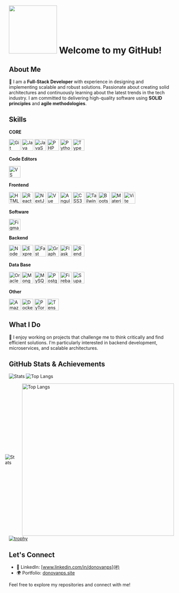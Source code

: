 # <img src="https://i.giphy.com/media/v1.Y2lkPTc5MGI3NjExYXJobmwya3JpaDF0MGtyZnp3dXJteGlwN2E2M2s1Zmh3bWwwNXAwOCZlcD12MV9pbnRlcm5hbF9naWZfYnlfaWQmY3Q9cw/aThe2Z8NxSaZ1O6XVR/giphy.gif" width="150"/> Welcome to my GitHub!

## About Me
👋 I am a **Full-Stack Developer** with experience in designing and implementing scalable and robust solutions. Passionate about creating solid architectures and continuously learning about the latest trends in the tech industry. I am committed to delivering high-quality software using **SOLID principles** and **agile methodologies**.




## Skills

**CORE**  
<p align="left">
  <a href="https://git-scm.com/" target="_blank" rel="noreferrer"><img src="https://raw.githubusercontent.com/danielcranney/readme-generator/main/public/icons/skills/git-colored.svg" width="36" height="36" alt="Git"  title="Git" /></a>
  <a href="https://www.oracle.com/java/" target="_blank" rel="noreferrer"><img src="https://raw.githubusercontent.com/danielcranney/readme-generator/main/public/icons/skills/java-colored.svg" width="36" height="36" alt="Java" title="Java" /></a>
  <a href="https://developer.mozilla.org/en-US/docs/Web/JavaScript" target="_blank" rel="noreferrer"><img src="https://raw.githubusercontent.com/danielcranney/readme-generator/main/public/icons/skills/javascript-colored.svg" width="36" height="36" alt="JavaScript" title="JavaScript" /></a>
  <a href="https://www.php.net/" target="_blank" rel="noreferrer"><img src="https://raw.githubusercontent.com/danielcranney/readme-generator/main/public/icons/skills/php-colored.svg" width="36" height="36" alt="PHP" title="PHP" /></a>
  <a href="https://www.python.org/" target="_blank" rel="noreferrer"><img src="https://raw.githubusercontent.com/danielcranney/readme-generator/main/public/icons/skills/python-colored.svg" width="36" height="36" alt="Python" title="Python" /></a>
  <a href="https://www.typescriptlang.org/" target="_blank" rel="noreferrer"><img src="https://raw.githubusercontent.com/danielcranney/readme-generator/main/public/icons/skills/typescript-colored.svg" width="36" height="36" alt="TypeScript" title="TypeScript" /></a>
</p>


**Code Editors**  
<p align="left">
  <a href="https://code.visualstudio.com/" target="_blank" rel="noreferrer"><img src="https://raw.githubusercontent.com/danielcranney/readme-generator/main/public/icons/skills/visualstudiocode.svg" width="36" height="36" alt="VS Code" title="VS Code" /></a>
</p>


**Frontend**  
<p align="left">
  <a href="https://developer.mozilla.org/en-US/docs/Glossary/HTML5" target="_blank" rel="noreferrer"><img src="https://raw.githubusercontent.com/danielcranney/readme-generator/main/public/icons/skills/html5-colored.svg" width="36" height="36" alt="HTML5" title="HTML5" /></a>
  <a href="https://reactjs.org/" target="_blank" rel="noreferrer"><img src="https://raw.githubusercontent.com/danielcranney/readme-generator/main/public/icons/skills/react-colored.svg" width="36" height="36" alt="React" title="React" /></a>
  <a href="https://nextjs.org/docs" target="_blank" rel="noreferrer"><img src="https://raw.githubusercontent.com/danielcranney/readme-generator/main/public/icons/skills/nextjs-colored.svg" width="36" height="36" alt="NextJs" title="NextJs" /></a>
  <a href="https://vuejs.org/" target="_blank" rel="noreferrer"><img src="https://raw.githubusercontent.com/danielcranney/readme-generator/main/public/icons/skills/vuejs-colored.svg" width="36" height="36" alt="Vue" title="Vue" /></a>
  <a href="https://angular.io/" target="_blank" rel="noreferrer"><img src="https://raw.githubusercontent.com/danielcranney/readme-generator/main/public/icons/skills/angularjs-colored.svg" width="36" height="36" alt="Angular" title="Angular" /></a>
  <a href="https://www.w3.org/TR/CSS/#css" target="_blank" rel="noreferrer"><img src="https://raw.githubusercontent.com/danielcranney/readme-generator/main/public/icons/skills/css3-colored.svg" width="36" height="36" alt="CSS3" title="CSS3" /></a>
  <a href="https://tailwindcss.com/" target="_blank" rel="noreferrer"><img src="https://raw.githubusercontent.com/danielcranney/readme-generator/main/public/icons/skills/tailwindcss-colored.svg" width="36" height="36" alt="TailwindCSS" title="TailwindCSS" /></a>
  <a href="https://getbootstrap.com/" target="_blank" rel="noreferrer"><img src="https://raw.githubusercontent.com/danielcranney/readme-generator/main/public/icons/skills/bootstrap-colored.svg" width="36" height="36" alt="Bootstrap" title="Bootstrap" /></a>
  <a href="https://mui.com/" target="_blank" rel="noreferrer"><img src="https://raw.githubusercontent.com/danielcranney/readme-generator/main/public/icons/skills/materialui-colored.svg" width="36" height="36" alt="Material UI" title="Material UI" /></a>
  <a href="https://vitejs.dev/" target="_blank" rel="noreferrer"><img src="https://raw.githubusercontent.com/danielcranney/readme-generator/main/public/icons/skills/vite-colored.svg" width="36" height="36" alt="Vite" title="Vite" /></a>
</p>




**Software**  
<p align="left">
  <a href="https://www.figma.com/" target="_blank" rel="noreferrer">
    <img src="https://raw.githubusercontent.com/danielcranney/readme-generator/main/public/icons/skills/figma-colored.svg" width="36" height="36" alt="Figma" title="Figma" />
  </a>
</p>



**Backend**  
<p align="left">
  <a href="https://nodejs.org/en/" target="_blank" rel="noreferrer"><img src="https://raw.githubusercontent.com/danielcranney/readme-generator/main/public/icons/skills/nodejs-colored.svg" width="36" height="36" alt="NodeJS" title="NodeJS" /></a>
  <a href="https://expressjs.com/" target="_blank" rel="noreferrer"><img src="https://raw.githubusercontent.com/danielcranney/readme-generator/main/public/icons/skills/express-colored.svg" width="36" height="36" alt="Express" title="Express" /></a>
  <a href="https://fastapi.tiangolo.com/" target="_blank" rel="noreferrer"><img src="https://raw.githubusercontent.com/danielcranney/readme-generator/main/public/icons/skills/fastapi-colored.svg" width="36" height="36" alt="Fast API" title="Fast API" /></a>
  <a href="https://graphql.org/" target="_blank" rel="noreferrer"><img src="https://raw.githubusercontent.com/danielcranney/readme-generator/main/public/icons/skills/graphql-colored.svg" width="36" height="36" alt="GraphQL" title="GraphQL" /></a>
  <a href="https://flask.palletsprojects.com/en/2.0.x/" target="_blank" rel="noreferrer"><img src="https://raw.githubusercontent.com/danielcranney/readme-generator/main/public/icons/skills/flask-colored.svg" width="36" height="36" alt="Flask" title="Flask" /></a>
  <a href="https://render.com/" target="_blank" rel="noreferrer"><img src="https://raw.githubusercontent.com/danielcranney/readme-generator/main/public/icons/skills/render-colored.svg" width="36" height="36" alt="Render" title="Render" /></a>
</p>



**Data Base**  
<p align="left">
  <a href="https://www.oracle.com/uk/index.html" target="_blank" rel="noreferrer"><img src="https://raw.githubusercontent.com/danielcranney/readme-generator/main/public/icons/skills/oracle-colored.svg" width="36" height="36" alt="Oracle" title="Oracle" /></a>
  <a href="https://www.mongodb.com/" target="_blank" rel="noreferrer"><img src="https://raw.githubusercontent.com/danielcranney/readme-generator/main/public/icons/skills/mongodb-colored.svg" width="36" height="36" alt="MongoDB" title="MongoDB" /></a>
  <a href="https://www.mysql.com/" target="_blank" rel="noreferrer"><img src="https://raw.githubusercontent.com/danielcranney/readme-generator/main/public/icons/skills/mysql-colored.svg" width="36" height="36" alt="MySQL" title="MySQL" /></a>
  <a href="https://www.postgresql.org/" target="_blank" rel="noreferrer"><img src="https://raw.githubusercontent.com/danielcranney/readme-generator/main/public/icons/skills/postgresql-colored.svg" width="36" height="36" alt="PostgreSQL" title="PostgreSQL" /></a>
  <a href="https://firebase.google.com/" target="_blank" rel="noreferrer"><img src="https://raw.githubusercontent.com/danielcranney/readme-generator/main/public/icons/skills/firebase-colored.svg" width="36" height="36" alt="Firebase" title="Firebase" /></a>
  <a href="https://supabase.io/" target="_blank" rel="noreferrer"><img src="https://raw.githubusercontent.com/danielcranney/readme-generator/main/public/icons/skills/supabase-colored.svg" width="36" height="36" alt="Supabase" title="Supabase" /></a>
</p>




**Other**  
<p align="left">
  <a href="https://aws.amazon.com" target="_blank" rel="noreferrer"><img src="https://raw.githubusercontent.com/danielcranney/readme-generator/main/public/icons/skills/aws-colored.svg" width="36" height="36" alt="Amazon Web Services" title="Amazon Web Services" /></a>
  <a href="https://www.docker.com/" target="_blank" rel="noreferrer"><img src="https://raw.githubusercontent.com/danielcranney/readme-generator/main/public/icons/skills/docker-colored.svg" width="36" height="36" alt="Docker" title="Docker" /></a>
  <a href="https://pytorch.org/" target="_blank" rel="noreferrer"><img src="https://raw.githubusercontent.com/danielcranney/readme-generator/main/public/icons/skills/pytorch-colored.svg" width="36" height="36" alt="PyTorch" title="PyTorch" /></a>
  <a href="https://www.tensorflow.org/" target="_blank" rel="noreferrer"><img src="https://raw.githubusercontent.com/danielcranney/readme-generator/main/public/icons/skills/tensorflow-colored.svg" width="36" height="36" alt="TensorFlow" title="TensorFlow" /></a>
</p>


## What I Do
🚀 I enjoy working on projects that challenge me to think critically and find efficient solutions. I'm particularly interested in backend development, microservices, and scalable architectures.

## GitHub Stats & Achievements

![Stats](https://github-readme-stats.vercel.app/api?username=donovanps&include_all_commits=true&count_private=true&show_icons=true&line_height=20&title_color=2B5BBD&icon_color=1124BB&text_color=A1A1A1&bg_color=0,000000,130F40)
![Top Langs](https://github-readme-stats.vercel.app/api/top-langs/?username=donovanps&layout=compact&theme=dark)


<div style="display: flex; justify-content: center; align-items: center; gap: 20px;">
  <!-- Stats Card -->
  <img src="https://github-readme-stats.vercel.app/api?username=donovanps&include_all_commits=true&count_private=true&show_icons=true&line_height=20&title_color=2B5BBD&icon_color=1124BB&text_color=A1A1A1&bg_color=0,000000,130F40" alt="Stats" />

  <!-- Top Languages Card -->
  <img src="https://github-readme-stats.vercel.app/api/top-langs/?username=donovanps&layout=compact&theme=dark" alt="Top Langs" style="width: 475px;" />
</div

[![trophy](https://github-profile-trophy.vercel.app/?username=donovanps&theme=onedark)](https://github.com/ryo-ma/github-profile-trophy)

## Let's Connect
- 🔗 LinkedIn: [www.linkedin.com/in/donovanps](#)
- 🌍 Portfolio: [donovanps.site](#)

Feel free to explore my repositories and connect with me!